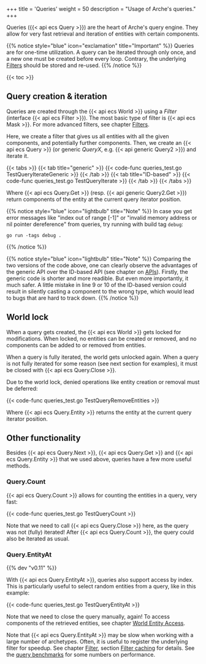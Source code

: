 +++
title = 'Queries'
weight = 50
description = "Usage of Arche's queries."
+++

Queries ({{< api ecs Query >}}) are the heart of Arche's query engine.
They allow for very fast retrieval and iteration of entities with certain components.

{{% notice style="blue" icon="exclamation" title="Important" %}}
Queries are for one-time utilization.
A query can be iterated through only once, and a new one must be created before every loop.
Contrary, the underlying [Filters](./filters) should be stored and re-used.
{{% /notice %}}

{{< toc >}}

## Query creation & iteration

Queries are created through the {{< api ecs World >}} using a *Filter* (interface {{< api ecs Filter >}}).
The most basic type of filter is {{< api ecs Mask >}}. For more advanced filters, see chapter [Filters](./filters).

Here, we create a filter that gives us all entities with all the given components, and potentially further components. Then, we create an {{< api ecs Query >}} (or generic *QueryX*, e.g. {{< api generic Query2 >}}) and iterate it.

{{< tabs >}}
{{< tab title="generic" >}}
{{< code-func queries_test.go TestQueryIterateGeneric >}}
{{< /tab >}}
{{< tab title="ID-based" >}}
{{< code-func queries_test.go TestQueryIterate >}}
{{< /tab >}}
{{< /tabs >}}

Where {{< api ecs Query.Get >}} (resp. {{< api generic Query2.Get >}}) return components of the entity at the
current query iterator position.

{{% notice style="blue" icon="lightbulb" title="Note" %}}
In case you get error messages like "index out of range [-1]" or "invalid memory address or nil pointer dereference" from queries, try running with build tag `debug`:

```
go run -tags debug .
```
{{% /notice %}}

{{% notice style="blue" icon="lightbulb" title="Note" %}}
Comparing the two versions of the code above, one can clearly observe the advantages of the generic API
over the ID-based API (see chapter on [APIs](./apis)).
Firstly, the generic code is shorter and more readible.
But even more importantly, it much safer.
A little mistake in line 9 or 10 of the ID-based version could result in silently casting a component
to the wrong type, which would lead to bugs that are hard to track down.
{{% /notice %}}

## World lock

When a query gets created, the {{< api ecs World >}} gets locked for modifications.
When locked, no entities can be created or removed, and no components can be added to
or removed from entities.

When a query is fully iterated, the world gets unlocked again. When a query is not fully iterated
for some reason (see next section for examples), it must be closed with {{< api ecs Query.Close >}}.

Due to the world lock, denied operations like entity creation or removal must be deferred:

{{< code-func queries_test.go TestQueryRemoveEntities >}}

Where {{< api ecs Query.Entity >}} returns the entity at the current query iterator position.

## Other functionality

Besides {{< api ecs Query.Next >}}, {{< api ecs Query.Get >}} and {{< api ecs Query.Entity >}}
that we used above, queries have a few more useful methods.

### Query.Count

{{< api ecs Query.Count >}} allows for counting the entities in a query, very fast:

{{< code-func queries_test.go TestQueryCount >}}

Note that we need to call {{< api ecs Query.Close >}} here, as the query was not (fully) iterated!
After {{< api ecs Query.Count >}}, the query could also be iterated as usual.

### Query.EntityAt

{{% dev "v0.11" %}}

With {{< api ecs Query.EntityAt >}}, queries also support access by index.
This is particularly useful to select random entities from a query,
like in this example:

{{< code-func queries_test.go TestQueryEntityAt >}}

Note that we need to close the query manually, again!
To access components of the retrieved entities, see chapter [World Entity Access](./world-access).

Note that {{< api ecs Query.EntityAt >}} may be slow when working with a large number of archetypes.
Often, it is useful to register the underlying filter for speedup.
See chapter [Filter](./filters), section [Filter caching](./filters#filter-caching) for details.
See the [query benchmarks](/background/benchmarks#query) for some numbers on performance.
